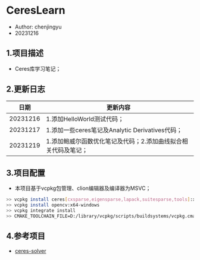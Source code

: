 # CeresLearn
 - Author: chenjingyu
 - 20231216

## 1.项目描述
 - Ceres库学习笔记；

## 2.更新日志
| 日期       | 更新内容                                  |
|----------|---------------------------------------|
| 20231216 | 1.添加HelloWorld测试代码；                   |
| 20231217 | 1.添加一些ceres笔记及Analytic Derivatives代码； |
| 20231219 | 1.添加鲍威尔函数优化笔记及代码；2.添加曲线拟合相关代码及笔记；     |

## 3.项目配置
 - 本项目基于vcpkg包管理、clion编辑器及编译器为MSVC；
```bash
>> vcpkg install ceres[cxsparse,eigensparse,lapack,suitesparse,tools]:x64-windows --recurse
>> vcpkg install opencv:x64-windows
>> vcpkg integrate install
>> CMAKE_TOOLCHAIN_FILE=D:/library/vcpkg/scripts/buildsystems/vcpkg.cmake
```

## 4.参考项目
 - [ceres-solver](https://github.com/ceres-solver/ceres-solver)

